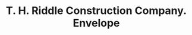 ---
doi: 10.7916/D8HX2QPD
date_other: '1901'
date_other_textual: '1901'
form: printed ephemera
genre:
- Envelopes
name:
- T. H. Riddle Construction Company
object_in_context_url: https://biggert.cul.columbia.edu/items/view/ave_biggert_00808
subject_hierarchical_geographic:
- New Brunswick, New Jersey, United States
subject_name:
- T. H. Riddle Construction Company
title: T. H. Riddle Construction Company. Envelope
sort_title: T. H. Riddle Construction Company. Envelope
call_number: ave_biggert_00808
coordinates:
- 40.486678,-74.444414
pid: ave_biggert_00808
identifiers: ave_biggert_00808
thumbnail: https://derivativo-2.library.columbia.edu/iiif/2/ldpd:345346/full/!256,256/0/native.jpg
permalink: "/biggert/ave_biggert_00808/"
layout: iiif-image-page
---